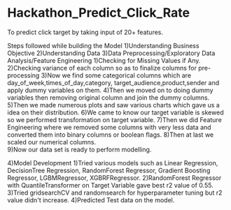 # Hackathon_Predict_Click_Rate
To predict click target by taking input of 20+ features.


Steps followed while building the Model
1)Understanding Business Objective 
2)Understanding Data
3)Data Preprocessing/Exploratory Data Analysis/Feature Engineering
  1)Checking for Missing Values if Any.
  2)Checking variance of each column so as to finalize columns for pre-processing
  3)Now we find some categorical columns which are day_of_week,times_of_day,category,
    target_audience,product,sender and apply dummy variables on them.
  4)Then we moved on to doing dummy variables then removing original column and join the 
    dummy columns.
  5)Then we made numerous plots and saw various charts which gave us a idea on their distribution. 
  6)We came to know our target variable is skewed so we performed transformation on target variable. 
  7)Then we did Feature Engineering where we removed some columns with very less data and converted
    them into binary columns or boolean flags.
  8)Then at last we scaled our numerical columns.  
  9)Now our data set is ready to perform modelling.

4)Model Development
  1)Tried various models such as Linear Regression, DecisionTree Regression, RandomForest Regressor,
    Gradient Boosting Regressor, LGBMRegressor, XGBRFRegressor.
  2)RandomForest Regressor with QuantileTransformer on Target Variable gave best r2 value of 0.55.
  3)Tried gridsearchCV and randomsearch for hyperparameter tuning but r2 value didn't increase.
  4)Predicted Test data on the model.


 